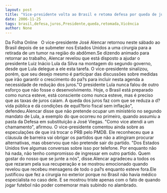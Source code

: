 ```yaml
---
layout: post
title: "Vice-presidente volta ao Brasil e retoma defesa por queda de juros"
date: 2006-11-25
tags: brasil,defesa,juros,Presidente,queda,retomada,Vicência
author: None
---
```

Da Folha Online
&nbsp;
O vice-presidente José Alencar retornou neste sábado ao Brasil depois de se submeter nos Estados Unidos a uma cirurgia para a retirada de um tumor na região do abdômen.Se dizendo animado para retornar ao trabalho, Alencar revelou que está disposto a ajudar o presidente Luiz Inácio Lula da Silva na montagem do segundo governo, desde que Lula delegue a ele esta tarefa. O vice-presidente sinalizou, porém, que seu desejo mesmo é participar das discussões sobre medidas que irão garantir o crescimento do pa?s para incluir nesta agenda a necessidade de redução dos juros.\"O presidente Lula nunca falou de outro esforço que não fosse o desenvolvimento. Hoje, o Brasil está preparado como nunca esteve, está consciente como nunca esteve, mas é preciso que as taxas de juros caiam. A queda dos juros faz com que se reduza a d?vida pública e dá condições de equil?brio fiscal sem inflação\", defendeu.Alencar disse que não pretende ocupar um ministério no segundo mandato de Lula, a exemplo do que ocorreu no primeiro, quando assumiu a pasta da Defesa em substituição a José Viegas. \"Como vice atendi a um chamamento\", afirmou. O vice-presidente comentou ainda sobre as especulações de que irá trocar o PRB pelo PMDB. Ele reconheceu que a cláusula de barreira vai obrigar os partidos que não a atingiram procurar alternativas, mas observou que não pretende sair do partido. \"Dos Estados Unidos tive algumas conversas sobre isso por telefone. Por enquanto não há nada, não tenho compromisso de ingressar em outro partido. Quem gostar do nosso que se junte a nós\", disse.Alencar agradeceu a todos os que rezaram pela sua recuperação e se mostrou emocionado quando revelou que recebeu mensagens de todo o pa?s enquanto esteve fora.Ele justificou que fez a cirurgia no exterior porque no Brasil não havia médico especialista no caso dele. E se mostrou triste apenas com o fato de quando jogar futebol não poder comemorar mais subindo no alambrado. 